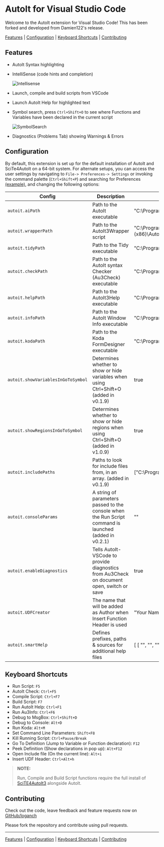 # AutoIt for Visual Studio Code

Welcome to the AutoIt extension for Visual Studio Code! This has been forked
and developed from Damien122's release.

[Features](#features) | [Configuration](#configuration) | [Keyboard Shortcuts](#keyboard-shortcuts) | [Contributing](#contributing)

## Features

- AutoIt Syntax highlighting
- IntelliSense (code hints and completion)

  ![Intellisense](img/docs/signaturehelp.gif)

- Launch, compile and build scripts from VSCode
- Launch AutoIt Help for highlighted text
- Symbol search, press `Ctrl+Shift+O` to see where Functions and Variables have been declared in the current script

  ![SymbolSearch](img/docs/symbolsearch.gif)

- Diagnostics (Problems Tab) showing Warnings & Errors

## Configuration

By default, this extension is set up for the default installation of AutoIt and SciTe4AutoIt on a 64-bit system. For alternate setups, you can access the user settings by navigating to `File-> Preferences-> Settings` or invoking the command palette (`Ctrl+Shift+P`) and searching for Preferences [(example)](img/docs/CtrlShiftP.png), and changing the following options:

| Config                             | Description                                                                                            | Default                                                                       |
| ---------------------------------- | ------------------------------------------------------------------------------------------------------ | ----------------------------------------------------------------------------- |
| `autoit.aiPath`                    | Path to the AutoIt executable                                                                          | "C:\\Program Files (x86)\\AutoIt3\\AutoIt3.exe"                               |
| `autoit.wrapperPath`               | Path to the AutoIt3Wrapper script                                                                      | "C:\\Program Files (x86)\\AutoIt3\\SciTE\\AutoIt3Wrapper\\AutoIt3Wrapper.au3" |
| `autoit.tidyPath`                  | Path to the Tidy executable                                                                            | "C:\\Program Files (x86)\\AutoIt3\\SciTE\\Tidy\\Tidy.exe"                     |
| `autoit.checkPath`                 | Path to the AutoIt syntax Checker (Au3Check) executable                                                | "C:\\Program Files (x86)\\AutoIt3\\AU3Check.exe"                              |
| `autoit.helpPath`                  | Path to the AutoIt3Help executable                                                                     | "C:\\Program Files (x86)\\AutoIt3\\AutoIt3Help.exe"                           |
| `autoit.infoPath`                  | Path to the AutoIt Window Info executable                                                              | "C:\\Program Files (x86)\\AutoIt3\\Au3Info.exe"                               |
| `autoit.kodaPath`                  | Path to the Koda FormDesigner executable                                                               | "C:\\Program Files (x86)\\AutoIt3\\SciTE\\Koda\\FD.exe"                       |
| `autoit.showVariablesInGoToSymbol` | Determines whether to show or hide variables when using Ctrl+Shift+O (added in v0.1.9)                 | true                                                                          |
| `autoit.showRegionsInGoToSymbol`   | Determines whether to show or hide regions when using Ctrl+Shift+O (added in v1.0.9)                   | true                                                                          |
| `autoit.includePaths`              | Paths to look for include files from, in an array. (added in v0.1.9)                                   | ["C:\\Program Files (x86)\\AutoIt3\\Include"]                                 |
| `autoit.consoleParams`             | A string of parameters passed to the console when the Run Script command is launched (added in v0.2.1) | ""                                                                            |
| `autoit.enableDiagnostics`         | Tells AutoIt-VSCode to provide diagnostics from Au3Check on document open, switch or save              | true                                                                          |
| `autoit.UDFCreator`                | The name that will be added as Author when Insert Function Header is used                              | "Your Name"                                                                   |
| `autoit.smartHelp`                 | Defines prefixes, paths & sources for additional help files                                            | [ [ "", "", "" ] ]                                                                |

<!-- * Access the command palette `Ctrl+Shift+P`, type Preferences: Open User Settings or Preferences: Open Workspace Settings. -->

  <!-- ![CtrlShiftP](img/docs/CtrlShiftP.png) -->

<!-- * Configure the paths according to your AutoIt installation. -->

  <!-- ![AutoItConfiguration](img/docs/AutoItConfiguration.png) -->

## Keyboard Shortcuts

- Run Script: `F5`
- AutoIt Check: `Ctrl+F5`
- Compile Script: `Ctrl+F7`
- Build Script: `F7`
- Run AutoIt Help: `Ctrl+F1`
- Run Au3Info: `Ctrl+F6`
- Debug to MsgBox: `Ctrl+Shift+D`
- Debug to Console: `Alt+D`
- Run Koda: `Alt+M`
- Set Command Line Parameters: `Shift+F8`
- Kill Running Script: `Ctrl+Pause/Break`
- Go To Definition (Jump to Variable or Function declaration): `F12`
- Peek Definition (Show declarations in pop up): `Alt+F12`
- Open Include file (On the current line): `Alt+i`
- Insert UDF Header: `Ctrl+Alt+h`

> **NOTE:**
>
> Run, Compile and Build Script functions require the full install of [SciTE4AutoIt3](https://www.autoitscript.com/site/autoit-script-editor/downloads/) alongside AutoIt.

## Contributing

Check out the code, leave feedback and feature requests now on [GitHub/loganch](https://github.com/loganch/AutoIt-VSCode)

Please fork the repository and contribute using pull requests.

---

[Features](#features) | [Configuration](#configuration) | [Keyboard Shortcuts](#keyboard-shortcuts) | [Contributing](#contributing)
